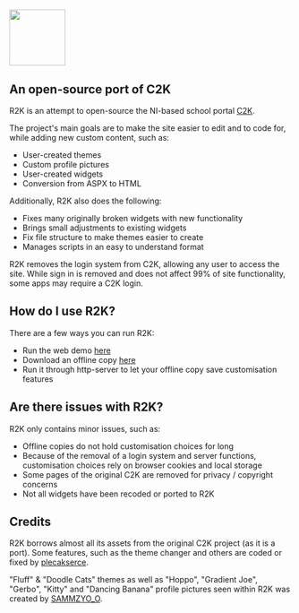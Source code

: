 
# <img src="https://github.com/plecakserce/R2K/assets/126778577/2ad0d725-9eaf-415d-be3e-8875b6eabd88" width="100">

## An open-source port of C2K

R2K is an attempt to open-source the NI-based school portal [C2K](https://www.c2kschools.net).

The project's main goals are to make the site easier to edit and to code for, while adding new custom content, such as:

- User-created themes
- Custom profile pictures
- User-created widgets
- Conversion from ASPX to HTML

Additionally, R2K also does the following:

- Fixes many originally broken widgets with new functionality
- Brings small adjustments to existing widgets
- Fix file structure to make themes easier to create
- Manages scripts in an easy to understand format

R2K removes the login system from C2K, allowing any user to access the site.
While sign in is removed and does not affect 99% of site functionality, some apps may require a C2K login.

## How do I use R2K?
There are a few ways you can run R2K:

- Run the web demo [here](https://vlri4.xyz/R2K/index.html)
- Download an offline copy [here](https://github.com/plecakserce/R2K/releases)
- Run it through http-server to let your offline copy save customisation features

## Are there issues with R2K?
R2K only contains minor issues, such as:

- Offline copies do not hold customisation choices for long
- Because of the removal of a login system and server functions, customisation choices rely on browser cookies and local storage
- Some pages of the original C2K are removed for privacy / copyright concerns
- Not all widgets have been recoded or ported to R2K

## Credits
R2K borrows almost all its assets from the original C2K project (as it is a port). Some features, such as the theme changer and others are coded or fixed by [plecakserce](https://github.com/plecakserce).

"Fluff" & "Doodle Cats" themes as well as "Hoppo", "Gradient Joe", "Gerbo", "Kitty" and "Dancing Banana" profile pictures seen within R2K was created by [SAMMZYO_O](https://sammzy404.newgrounds.com/). 
